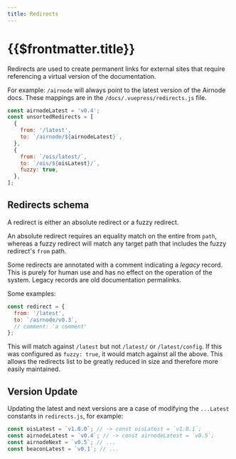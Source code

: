 ```yaml
---
title: Redirects
---
```


# {{$frontmatter.title}}

<TocHeader />
<TOC class="table-of-contents" :include-level="[2,3]" />

Redirects are used to create permanent links for external sites that require
referencing a virtual version of the documentation.

For example: `/airnode` will always point to the latest version of the Airnode
docs. These mappings are in the `/docs/.vuepress/redirects.js` file.

```js
const airnodeLatest = 'v0.4';
const unsortedRedirects = [
  {
    from: '/latest',
    to: `/airnode/${airnodeLatest}`,
  },
  {
    from: `/ois/latest/`,
    to: `/ois/${oisLatest}/`,
    fuzzy: true,
  },
];
```

## Redirects schema

A redirect is either an absolute redirect or a fuzzy redirect.

An absolute redirect requires an equality match on the entire from `path`,
whereas a fuzzy redirect will match any target path that includes the fuzzy
redirect's `from` path.

Some redirects are annotated with a comment indicating a _legacy_ record. This
is purely for human use and has no effect on the operation of the system. Legacy
records are old documentation permalinks.

Some examples:

```js
const redirect = {
  from: '/latest',
  to: `/airnode/v0.3`,
  // comment: 'a comment'
};
```

This will match against `/latest` but not `/latest/` or `/latest/config`. If
this was configured as `fuzzy: true`, it would match against all the above. This
allows the redirects list to be greatly reduced in size and therefore more
easily maintained.

## Version Update

Updating the latest and next versions are a case of modifying the `...Latest`
constants in `redirects.js`, for example:

```js
const oisLatest = `v1.0.0`; // -> const oisLatest = `v1.0.1`;
const airnodeLatest = `v0.4`; // -> const airnodeLatest = `v0.5`;
const airnodeNext = `v0.5`; // ...
const beaconLatest = `v0.1`; // ...
```
